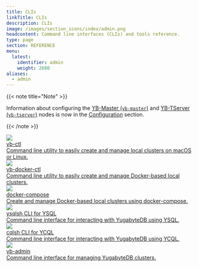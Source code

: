 ```yaml
---
title: CLIs
linkTitle: CLIs
description: CLIs
image: /images/section_icons/index/admin.png
headcontent: Command line interfaces (CLIs) and tools reference.
type: page
section: REFERENCE
menu:
  latest:
    identifier: admin
    weight: 2600
aliases:
  - admin
---
```


{{< note title="Note" >}}

Information about configuring the [YB-Master (`yb-master`)](../reference/configuration/yb-master) and [YB-TServer (`yb-tserver`)](../reference/configuration/yb-tserver) nodes is now in the [Configuration](../reference/configuration/) section.

{{< /note >}}


<div class="row">
  <div class="col-12 col-md-6 col-lg-12 col-xl-6">
    <a class="section-link icon-offset" href="yb-ctl/">
      <div class="head">
        <img class="icon" src="/images/section_icons/admin/yb-ctl.png" aria-hidden="true" />
        <div class="title">yb-ctl</div>
      </div>
      <div class="body">
        Command line utility to easily create and manage local clusters on macOS or Linux.
      </div>
    </a>
  </div>

  <div class="col-12 col-md-6 col-lg-12 col-xl-6">
    <a class="section-link icon-offset" href="yb-docker-ctl/">
      <div class="head">
        <img class="icon" src="/images/section_icons/admin/yb-docker-ctl.png" aria-hidden="true" />
        <div class="title">yb-docker-ctl</div>
      </div>
      <div class="body">
        Command line utility to easily create and manage Docker-based local clusters.
      </div>
    </a>
  </div>

  <div class="col-12 col-md-6 col-lg-12 col-xl-6">
    <a class="section-link icon-offset" href="docker-compose/">
      <div class="head">
        <img class="icon" src="/images/section_icons/admin/yb-docker.png" aria-hidden="true" />
        <div class="title">docker-compose</div>
      </div>
      <div class="body">
        Create and manage Docker-based local clusters using docker-compose.
      </div>
    </a>
  </div>

  <div class="col-12 col-md-6 col-lg-12 col-xl-6">
    <a class="section-link icon-offset" href="ysqlsh/">
      <div class="head">
        <img class="icon" src="/images/section_icons/api/ysql.png" aria-hidden="true" />
        <div class="title">ysqlsh CLI for YSQL</div>
      </div>
      <div class="body">
        Command line interface for interacting with YugabyteDB using YSQL.
      </div>
    </a>
  </div>

  <div class="col-12 col-md-6 col-lg-12 col-xl-6">
    <a class="section-link icon-offset" href="cqlsh/">
      <div class="head">
        <img class="icon" src="/images/section_icons/api/ycql.png" aria-hidden="true" />
        <div class="title">cqlsh CLI for YCQL</div>
      </div>
      <div class="body">
        Command line interface for interacting with YugabyteDB using YCQL.
      </div>
    </a>
  </div>

  <div class="col-12 col-md-6 col-lg-12 col-xl-6">
    <a class="section-link icon-offset" href="yb-admin/">
      <div class="head">
        <img class="icon" src="/images/section_icons/api/ysql.png" aria-hidden="true" />
        <div class="title">yb-admin</div>
      </div>
      <div class="body">
        Command line interface for managing YugabyteDB clusters.
      </div>
    </a>
  </div>

</div>
